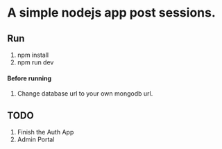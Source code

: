 # A simple nodejs app post sessions.

## Run
1. npm install
2. npm run dev

#### Before running
1. Change database url to your own mongodb url.


## TODO
1. Finish the Auth App
2. Admin Portal
